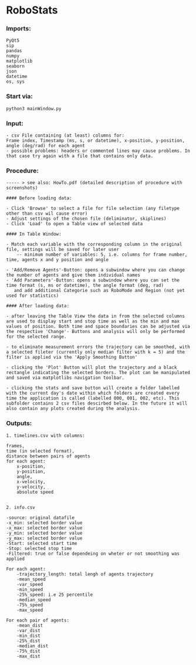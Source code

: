 # RoboStats

### Imports: 

    PyQt5
    sip
    pandas
    numpy
    matplotlib 
    seaborn
    json
    datetime
    os, sys
    
### Start via: 
    python3 mainWindow.py

### Input: 
    - csv File containing (at least) columns for: 
    Frame index, Timestamp (ms, s, or datetime), x-position, y-position, angle (deg/rad) for each agent
    - possible problems: headers or commented lines may cause problems. In that case try again with a file that contains only data.
    
### Procedure: 

    ----- > see also: HowTo.pdf (detailed description of procedure with screenshots)

    #### Before loading data: 
    
    - Click 'Browse' to select a file for file selection (any filetype other than csv wil cause error)
    - Adjust settings of the chosen file (deliminator, skiplines)
    - Click 'Load' to open a Table view of selected data
    
    #### In Table Window: 
    
    - Match each variable with the corresponding column in the original file, settings will be saved for later user
        -- minimum number of variables: 5, i.e. columns for frame number, time, agents x and y position and angle
    
    - 'Add/Remove Agents'-Button: opens a subwindow where you can change the number of agents and give them individual names
    - 'Add Parameters'-Button: opens a subwindow where you can set the time format (s, ms or datetime), the angle format (deg, rad)
       and add additional Categorie such as RoboMode and Region (not yet used for statistics)
       
    #### After loading data: 
    
    - after leaving the Table View the data in from the selected columns are used to display start and stop time as well as the min and max values of position. Both time and space boundaries can be adjusted via the respective 'Change'- Buttons and analysis will only be performed for the selected range. 
    
    - to eliminate measurement errors the trajectory can be smoothed, with a selected fileter (currently only median filter with k = 5) and the filter is applied via the 'Apply Smoothing Button'
    
    - clicking the 'Plot' Button will plot the trajectory and a black rectangle indicating the selected borders. The plot can be manipulated and saved via matplotlibs navigation toolbar. 
    
    - clicking the stats and save button will create a folder labelled with the current day's date within which folders are created every time the application is called (labelled 000, 001, 002, etc). This subfolder contains 2 csv files descirbed below. In the future it will also contain any plots created during the analysis. 
    
    
### Outputs: 
    1. timelines.csv with columns: 

	frames, 
	time (in selected format), 
	distance between pairs of agents 
	for each agent: 
		x-position, 
		y-position, 
		angle, 
		x-velocity, 
		y-velocity, 
		absolute speed 
		
		
    2. info.csv
    
    -source: original datafile
    -x_min: selected border value
    -x_max: selected border value
    -y_min: selected border value
    -y_max: selected border value
    -Start: selected start time
    -Stop: selected stop time
    -Filtered: true or false dependeing on wheter or not smoothing was applied 

    For each agent:
	    -trajectory_length: total lengh of agents trajectory
	    -mean_speed
	    -var_speed
	    -min_speed
	    -25%_speed: i.e 25 percentile
	    -median_speed
	    -75%_speed
	    -max_speed
	    
    For each pair of agents: 
	    -mean_dist
	    -var_dist
	    -min_dist
	    -25%_dist
	    -median_dist
	    -75%_dist
	    -max_dist


	
